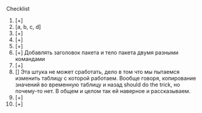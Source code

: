  Checklist
 
 
1. [+]
2. [a, b, c, d]
3. [+]
4. [+]
5. [+]
6. [+] Добавлять заголовок пакета и тело пакета двумя разными командами
7. [+]
8. [] Эта штука не может сработать, дело в том что мы пытаемся изменить таблицу с которой работаем.
Вообще говоря, копирование значений во временную таблицу и назад should do the trick, но почему-то нет.
В общем и целом так ей наверное и рассказываем.
9. [+]
10. [+]
